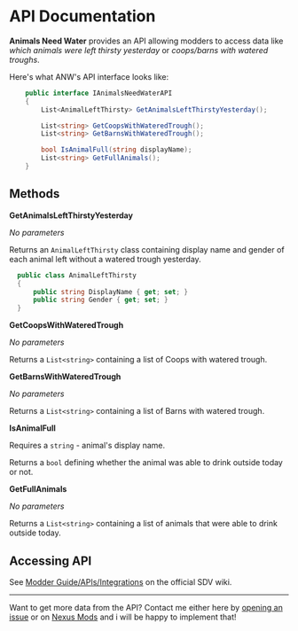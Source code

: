 # API Documentation
**Animals Need Water** provides an API allowing modders to access data like *which animals were left thirsty yesterday* or *coops/barns with watered troughs*.

Here's what ANW's API interface looks like:
```csharp
    public interface IAnimalsNeedWaterAPI
    {
        List<AnimalLeftThirsty> GetAnimalsLeftThirstyYesterday();

        List<string> GetCoopsWithWateredTrough();
        List<string> GetBarnsWithWateredTrough();

        bool IsAnimalFull(string displayName);
        List<string> GetFullAnimals();
    }
```
## Methods
**GetAnimalsLeftThirstyYesterday**

*No parameters*

Returns an ```AnimalLeftThirsty``` class containing display name and gender of each animal left without a watered trough yesterday.
```csharp
  public class AnimalLeftThirsty
  {
      public string DisplayName { get; set; }
      public string Gender { get; set; }
  }
```

**GetCoopsWithWateredTrough**

*No parameters*

Returns a ```List<string>```  containing a list of Coops with watered trough.

**GetBarnsWithWateredTrough**

*No parameters*

Returns a ```List<string>```  containing a list of Barns with watered trough.

**IsAnimalFull**

Requires a ```string``` - animal's display name.

Returns a ```bool``` defining whether the animal was able to drink outside today or not.

**GetFullAnimals**

*No parameters*

Returns a ```List<string>```  containing a list of animals that were able to drink outside today.
## Accessing API
See [Modder Guide/APIs/Integrations](https://stardewvalleywiki.com/Modding:Modder_Guide/APIs/Integrations#Using_an_API) on the official SDV wiki.

---
Want to get more data from the API? Contact me either here by [opening an issue](https://github.com/gzhynko/StardewMods/issues/new) or on [Nexus Mods](https://www.nexusmods.com/stardewvalley/mods/6196?tab=posts) and i will be happy to implement that!
